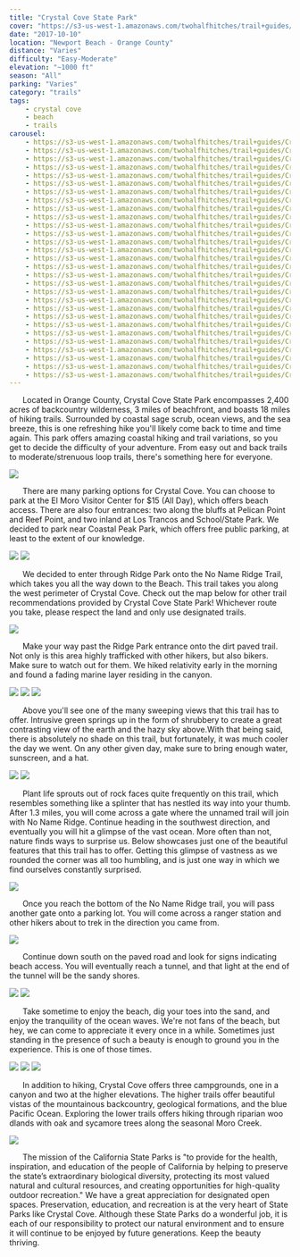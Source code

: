 ```yaml
---
title: "Crystal Cove State Park"
cover: "https://s3-us-west-1.amazonaws.com/twohalfhitches/trail+guides/Crystal+Cove/_J8A3587.jpg"
date: "2017-10-10"
location: "Newport Beach - Orange County"
distance: "Varies"
difficulty: "Easy-Moderate"
elevation: "~1000 ft"
season: "All"
parking: "Varies"
category: "trails"
tags:
    - crystal cove
    - beach
    - trails
carousel:
    - https://s3-us-west-1.amazonaws.com/twohalfhitches/trail+guides/Crystal+Cove/Gallery/_J8A3578.jpg
    - https://s3-us-west-1.amazonaws.com/twohalfhitches/trail+guides/Crystal+Cove/Gallery/_J8A3583.jpg
    - https://s3-us-west-1.amazonaws.com/twohalfhitches/trail+guides/Crystal+Cove/Gallery/_J8A3582.jpg
    - https://s3-us-west-1.amazonaws.com/twohalfhitches/trail+guides/Crystal+Cove/Gallery/_J8A3576.jpg
    - https://s3-us-west-1.amazonaws.com/twohalfhitches/trail+guides/Crystal+Cove/Gallery/_J8A3590.jpg
    - https://s3-us-west-1.amazonaws.com/twohalfhitches/trail+guides/Crystal+Cove/Gallery/_J8A3591.jpg
    - https://s3-us-west-1.amazonaws.com/twohalfhitches/trail+guides/Crystal+Cove/Gallery/_J8A3592.jpg
    - https://s3-us-west-1.amazonaws.com/twohalfhitches/trail+guides/Crystal+Cove/Gallery/_J8A3593.jpg
    - https://s3-us-west-1.amazonaws.com/twohalfhitches/trail+guides/Crystal+Cove/Gallery/_J8A3595.jpg
    - https://s3-us-west-1.amazonaws.com/twohalfhitches/trail+guides/Crystal+Cove/Gallery/_J8A3598.jpg
    - https://s3-us-west-1.amazonaws.com/twohalfhitches/trail+guides/Crystal+Cove/Gallery/_J8A3599.jpg
    - https://s3-us-west-1.amazonaws.com/twohalfhitches/trail+guides/Crystal+Cove/Gallery/_J8A3601.jpg
    - https://s3-us-west-1.amazonaws.com/twohalfhitches/trail+guides/Crystal+Cove/Gallery/_J8A3606.jpg
    - https://s3-us-west-1.amazonaws.com/twohalfhitches/trail+guides/Crystal+Cove/Gallery/_J8A3608.jpg
    - https://s3-us-west-1.amazonaws.com/twohalfhitches/trail+guides/Crystal+Cove/Gallery/_J8A3609.jpg
    - https://s3-us-west-1.amazonaws.com/twohalfhitches/trail+guides/Crystal+Cove/Gallery/_J8A3613.jpg
    - https://s3-us-west-1.amazonaws.com/twohalfhitches/trail+guides/Crystal+Cove/Gallery/_J8A3618.jpg
    - https://s3-us-west-1.amazonaws.com/twohalfhitches/trail+guides/Crystal+Cove/Gallery/_J8A3619.jpg
    - https://s3-us-west-1.amazonaws.com/twohalfhitches/trail+guides/Crystal+Cove/Gallery/_J8A3620.jpg
    - https://s3-us-west-1.amazonaws.com/twohalfhitches/trail+guides/Crystal+Cove/Gallery/_J8A3623.jpg
    - https://s3-us-west-1.amazonaws.com/twohalfhitches/trail+guides/Crystal+Cove/Gallery/_J8A3626.jpg
    - https://s3-us-west-1.amazonaws.com/twohalfhitches/trail+guides/Crystal+Cove/Gallery/_J8A3627.jpg
    - https://s3-us-west-1.amazonaws.com/twohalfhitches/trail+guides/Crystal+Cove/Gallery/_J8A3632.jpg
    - https://s3-us-west-1.amazonaws.com/twohalfhitches/trail+guides/Crystal+Cove/Gallery/_J8A3635.jpg
    - https://s3-us-west-1.amazonaws.com/twohalfhitches/trail+guides/Crystal+Cove/Gallery/_J8A3636.jpg
    - https://s3-us-west-1.amazonaws.com/twohalfhitches/trail+guides/Crystal+Cove/Gallery/_J8A3637.jpg
    - https://s3-us-west-1.amazonaws.com/twohalfhitches/trail+guides/Crystal+Cove/Gallery/_J8A3641.jpg
    - https://s3-us-west-1.amazonaws.com/twohalfhitches/trail+guides/Crystal+Cove/Gallery/_J8A3654.jpg
    - https://s3-us-west-1.amazonaws.com/twohalfhitches/trail+guides/Crystal+Cove/Gallery/_J8A3655.jpg
---
```


&nbsp;&nbsp;&nbsp;&nbsp;&nbsp;&nbsp;Located in Orange County, Crystal Cove State Park encompasses 2,400 acres of backcountry wilderness, 3 miles of beachfront, and boasts 18 miles of hiking trails. Surrounded by coastal sage scrub, ocean views, and the sea breeze, this is one refreshing hike you'll likely come back to time and time again. This park offers amazing coastal hiking and trail variations, so you get to decide the difficulty of your adventure. From easy out and back trails to moderate/strenuous loop trails, there's something here for everyone.

![](https://s3-us-west-1.amazonaws.com/twohalfhitches/trail+guides/Crystal+Cove/Resized/_J8A3616.jpg)

&nbsp;&nbsp;&nbsp;&nbsp;&nbsp;&nbsp;There are many parking options for Crystal Cove. You can choose to park at the El Moro Visitor Center for $15 (All Day), which offers beach access. There are also four entrances: two along the bluffs at Pelican Point and Reef Point, and two inland at Los Trancos and School/State Park. We decided to park near Coastal Peak Park, which offers free public parking, at least to the extent of our knowledge.

![](https://s3-us-west-1.amazonaws.com/twohalfhitches/trail+guides/Crystal+Cove/Resized/_J8A3656.jpg)
![](https://s3-us-west-1.amazonaws.com/twohalfhitches/trail+guides/Crystal+Cove/Resized/_J8A3657.jpg)

&nbsp;&nbsp;&nbsp;&nbsp;&nbsp;&nbsp;We decided to enter through Ridge Park onto the No Name Ridge Trail, which takes you all the way down to the Beach. This trail takes you along the west perimeter of Crystal Cove. Check out the map below for other trail recommendations provided by Crystal Cove State Park! Whichever route you take, please respect the land and only use designated trails.

![](https://s3-us-west-1.amazonaws.com/twohalfhitches/trail+guides/Crystal+Cove/Resized/crystal-cove-map.png)

&nbsp;&nbsp;&nbsp;&nbsp;&nbsp;&nbsp;Make your way past the Ridge Park entrance onto the dirt paved trail. Not only is this area highly trafficked with other hikers, but also bikers. Make sure to watch out for them. We hiked relativity early in the morning and found a fading marine layer residing in the canyon. 

![](https://s3-us-west-1.amazonaws.com/twohalfhitches/trail+guides/Crystal+Cove/Resized/_J8A3574.jpg)
![](https://s3-us-west-1.amazonaws.com/twohalfhitches/trail+guides/Crystal+Cove/Resized/_J8A3585.jpg)
![](https://s3-us-west-1.amazonaws.com/twohalfhitches/trail+guides/Crystal+Cove/Resized/_J8A3574.jpg)

&nbsp;&nbsp;&nbsp;&nbsp;&nbsp;&nbsp;Above you'll see one of the many sweeping views that this trail has to offer. Intrusive green springs up in the form of shrubbery to create a great contrasting view of the earth and the hazy sky above.With that being said, there is absolutely no shade on this trail, but fortunately, it was much cooler the day we went. On any other given day, make sure to bring enough water, sunscreen, and a hat.

![](https://s3-us-west-1.amazonaws.com/twohalfhitches/trail+guides/Crystal+Cove/Resized/_J8A3602.jpg)
![](https://s3-us-west-1.amazonaws.com/twohalfhitches/trail+guides/Crystal+Cove/Resized/_J8A3612.jpg)

&nbsp;&nbsp;&nbsp;&nbsp;&nbsp;&nbsp;Plant life sprouts out of rock faces quite frequently on this trail, which resembles something like a splinter that has nestled its way into your thumb. After 1.3 miles, you will come across a gate where the unnamed trail will join with No Name Ridge. Continue heading in the southwest direction, and eventually you will hit a glimpse of the vast ocean. More often than not, nature finds ways to surprise us. Below showcases just one of the beautiful features that this trail has to offer. Getting this glimpse of vastness as we rounded the corner was all too humbling, and is just one way in which we find ourselves constantly surprised. 

![](https://s3-us-west-1.amazonaws.com/twohalfhitches/trail+guides/Crystal+Cove/Resized/_J8A3617.jpg)

&nbsp;&nbsp;&nbsp;&nbsp;&nbsp;&nbsp;Once you reach the bottom of the No Name Ridge trail, you will pass another gate onto a parking lot. You will come across a ranger station and other hikers about to trek in the direction you came from.

![](https://s3-us-west-1.amazonaws.com/twohalfhitches/trail+guides/Crystal+Cove/Resized/_J8A3624.jpg)

&nbsp;&nbsp;&nbsp;&nbsp;&nbsp;&nbsp;Continue down south on the paved road and look for signs indicating beach access. You will eventually reach a tunnel, and that light at the end of the tunnel will be the sandy shores.

![](https://s3-us-west-1.amazonaws.com/twohalfhitches/trail+guides/Crystal+Cove/Resized/_J8A3628.jpg)
![](https://s3-us-west-1.amazonaws.com/twohalfhitches/trail+guides/Crystal+Cove/Resized/_J8A3629.jpg)

&nbsp;&nbsp;&nbsp;&nbsp;&nbsp;&nbsp;Take sometime to enjoy the beach, dig your toes into the sand, and enjoy the tranquility of the ocean waves. We're not fans of the beach, but hey, we can come to appreciate it every once in a while. Sometimes just standing in the presence of such a beauty is enough to ground you in the experience. This is one of those times. 

![](https://s3-us-west-1.amazonaws.com/twohalfhitches/trail+guides/Crystal+Cove/Resized/_J8A3643.jpg)
![](https://s3-us-west-1.amazonaws.com/twohalfhitches/trail+guides/Crystal+Cove/Resized/_J8A3645.jpg)
![](https://s3-us-west-1.amazonaws.com/twohalfhitches/trail+guides/Crystal+Cove/Resized/_J8A3647.jpg)

&nbsp;&nbsp;&nbsp;&nbsp;&nbsp;&nbsp;In addition to hiking, Crystal Cove offers three campgrounds, one in a canyon and two at the higher elevations. The higher trails offer beautiful vistas of the mountainous backcountry, geological formations, and the blue Pacific Ocean.  Exploring the lower trails offers hiking through riparian woo dlands with oak and sycamore trees along the seasonal Moro Creek.

![](https://s3-us-west-1.amazonaws.com/twohalfhitches/trail+guides/Crystal+Cove/Resized/_J8A3594.jpg)

&nbsp;&nbsp;&nbsp;&nbsp;&nbsp;&nbsp;The mission of the California State Parks is "to provide for the health, inspiration, and education of the people of California by helping to preserve the state’s extraordinary biological diversity, protecting its most valued natural and cultural resources, and creating opportunities for high-quality outdoor recreation." We have a great appreciation for designated open spaces. Preservation, education, and recreation is at the very heart of State Parks like Crystal Cove. Although these State Parks do a wonderful job, it is each of our responsibility to protect our natural environment and to ensure it will continue to be enjoyed by future generations. Keep the beauty thriving.



